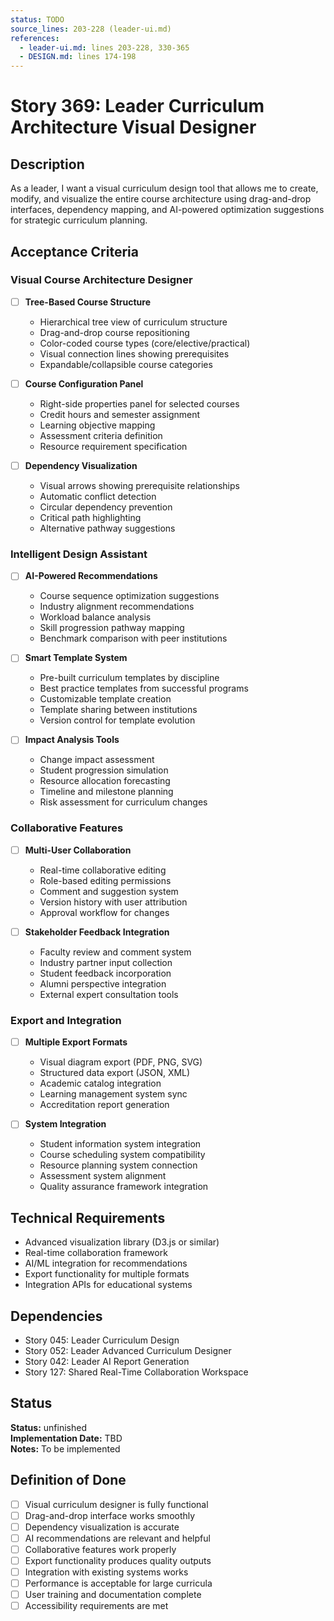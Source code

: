 ```yaml
---
status: TODO
source_lines: 203-228 (leader-ui.md)
references:
  - leader-ui.md: lines 203-228, 330-365
  - DESIGN.md: lines 174-198
---
```


# Story 369: Leader Curriculum Architecture Visual Designer

## Description
As a leader, I want a visual curriculum design tool that allows me to create, modify, and visualize the entire course architecture using drag-and-drop interfaces, dependency mapping, and AI-powered optimization suggestions for strategic curriculum planning.

## Acceptance Criteria

### Visual Course Architecture Designer
- [ ] **Tree-Based Course Structure**
  - Hierarchical tree view of curriculum structure
  - Drag-and-drop course repositioning
  - Color-coded course types (core/elective/practical)
  - Visual connection lines showing prerequisites
  - Expandable/collapsible course categories

- [ ] **Course Configuration Panel**
  - Right-side properties panel for selected courses
  - Credit hours and semester assignment
  - Learning objective mapping
  - Assessment criteria definition
  - Resource requirement specification

- [ ] **Dependency Visualization**
  - Visual arrows showing prerequisite relationships
  - Automatic conflict detection
  - Circular dependency prevention
  - Critical path highlighting
  - Alternative pathway suggestions

### Intelligent Design Assistant
- [ ] **AI-Powered Recommendations**
  - Course sequence optimization suggestions
  - Industry alignment recommendations
  - Workload balance analysis
  - Skill progression pathway mapping
  - Benchmark comparison with peer institutions

- [ ] **Smart Template System**
  - Pre-built curriculum templates by discipline
  - Best practice templates from successful programs
  - Customizable template creation
  - Template sharing between institutions
  - Version control for template evolution

- [ ] **Impact Analysis Tools**
  - Change impact assessment
  - Student progression simulation
  - Resource allocation forecasting
  - Timeline and milestone planning
  - Risk assessment for curriculum changes

### Collaborative Features
- [ ] **Multi-User Collaboration**
  - Real-time collaborative editing
  - Role-based editing permissions
  - Comment and suggestion system
  - Version history with user attribution
  - Approval workflow for changes

- [ ] **Stakeholder Feedback Integration**
  - Faculty review and comment system
  - Industry partner input collection
  - Student feedback incorporation
  - Alumni perspective integration
  - External expert consultation tools

### Export and Integration
- [ ] **Multiple Export Formats**
  - Visual diagram export (PDF, PNG, SVG)
  - Structured data export (JSON, XML)
  - Academic catalog integration
  - Learning management system sync
  - Accreditation report generation

- [ ] **System Integration**
  - Student information system integration
  - Course scheduling system compatibility
  - Resource planning system connection
  - Assessment system alignment
  - Quality assurance framework integration

## Technical Requirements
- Advanced visualization library (D3.js or similar)
- Real-time collaboration framework
- AI/ML integration for recommendations
- Export functionality for multiple formats
- Integration APIs for educational systems

## Dependencies
- Story 045: Leader Curriculum Design
- Story 052: Leader Advanced Curriculum Designer
- Story 042: Leader AI Report Generation
- Story 127: Shared Real-Time Collaboration Workspace


## Status
**Status:** unfinished  
**Implementation Date:** TBD  
**Notes:** To be implemented
## Definition of Done
- [ ] Visual curriculum designer is fully functional
- [ ] Drag-and-drop interface works smoothly
- [ ] Dependency visualization is accurate
- [ ] AI recommendations are relevant and helpful
- [ ] Collaborative features work properly
- [ ] Export functionality produces quality outputs
- [ ] Integration with existing systems works
- [ ] Performance is acceptable for large curricula
- [ ] User training and documentation complete
- [ ] Accessibility requirements are met